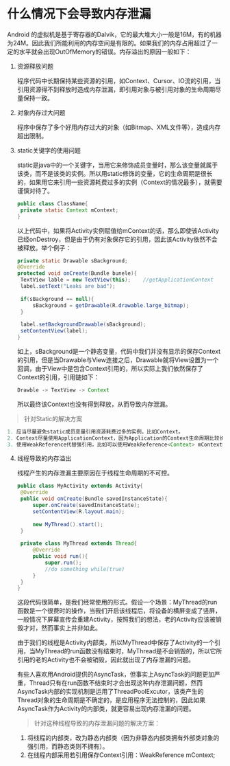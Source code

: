 # 什么情况下会导致内存泄漏



Android 的虚拟机是基于寄存器的Dalvik，它的最大堆大小一般是16M，有的机器为24M。因此我们所能利用的内存空间是有限的。如果我们的内存占用超过了一定的水平就会出现OutOfMemory的错误。内存溢出的原因一般如下：

1. 资源释放问题

   程序代码中长期保持某些资源的引用，如Context、Cursor、IO流的引用，当引用资源得不到释放时造成内存泄漏，即引用对象与被引用对象的生命周期尽量保持一致。

2. 对象内存过大问题

   程序中保存了多个好用内存过大的对象（如Bitmap、XML文件等），造成内存超出限制。

3. static关键字的使用问题

   static是java中的一个关键字，当用它来修饰成员变量时，那么该变量就属于该类，而不是该类的实例。所以用static修饰的变量，它的生命周期是很长的，如果用它来引用一些资源耗费过多的实例（Context的情况最多），就需要谨慎对待了。

   ```java
   public class ClassName{
   	private static Context mContext;
   }
   ```

   ​	以上代码中，如果将Activity实例赋值给mContext的话，那么即使该Activity已经onDestroy，但是由于仍有对象保存它的引用，因此该Activity依然不会被释放。举个例子：

   ```java
   private static Drawable sBackground;
   @Override
   protected void onCreate(Bundle bunele){
   	TextView lable = new TextView(this);	//getApplicationContext
   	label.setText("Leaks are bad");
   	
   	if(sBackground == null){
   		sBackground = getDrawable(R.drawable.large_bitmap);
   	}
   	
   	label.setBackgroundDrawable(sBackground);
   	setContentView(label);
   }
   ```

   ​		如上，sBackground是一个静态变量，代码中我们并没有显示的保存Context的引用，但是当Drawable与View连接之后，Drawable就将View设置为一个回调，由于View中是包含Context引用的，所以实际上我们依然保存了Context的引用，引用链如下：

   ```java
   Drawble -> TextView -> Context
   ```

   所以最终该Context也没有得到释放，从而导致内存泄漏。

> 针对Static的解决方案

```java
1. 应当尽量避免static成员变量引用资源耗费过多的实例，比如Context。
2. Context尽量使用ApplicationContext，因为Application的Context生命周期比较长，引用它不会出现内存泄漏问题。
3. 使用WeakReference代替强引用，比如可以使用WeakReference<Context> mContextRef；
```

4. 线程导致的内存溢出

   线程产生的内存泄漏主要原因在于线程生命周期的不可控。

   ```java
   public class MyActivity extends Activity{
   	@Override
   	public void onCreate(Bundle savedInstanceState){
   		super.onCreate(savedInstanceState);
   		setContentView(R.layout.main);
   		
   		new MyThread().start();
   	}
   	
   	private class MyThread extends Thread{
   		@Override
   		public void run(){
   			super.run();
   			//do something while(true)
   		}
   	}
   }
   ```

   ​		这段代码很简单，是我们经常使用的形式。假设一个场景：MyThread的run函数是一个很费时的操作，当我们开启该线程后，将设备的横屏变成了竖屏，一般情况下屏幕宣传会重建Activity，按照我们的想法，老的Activity应该被销毁才对，然而事实上并非如此。

   ​		由于我们的线程是Activity内部类，所以MyThread中保存了Activity的一个引用，当MyThread的run函数没有结束时，MyThread是不会销毁的，所以它所引用的老的Activity也不会被销毁，因此就出现了内存泄漏的问题。

   ​		有些人喜欢用Android提供的AsyncTask，但事实上AsyncTask的问题更加严重，Thread只有在run函数不结束时才会出现这种内存泄漏问题，然而AsyncTask内部的实现机制是运用了ThreadPoolExcutor，该类产生的Thread对象的生命周期是不确定的，是应用程序无法控制的，因此如果AsyncTask作为Activity的内部类，就更容易出现内存泄漏的问题。

   > 针对这种线程导致的内存泄漏问题的解决方案：

   1. 将线程的内部类，改为静态内部类（因为非静态内部类拥有外部类对象的强引用，而静态类则不拥有）。
   2. 在线程内部采用若引用保存Context引用：WeakReference<Context> mContext;
